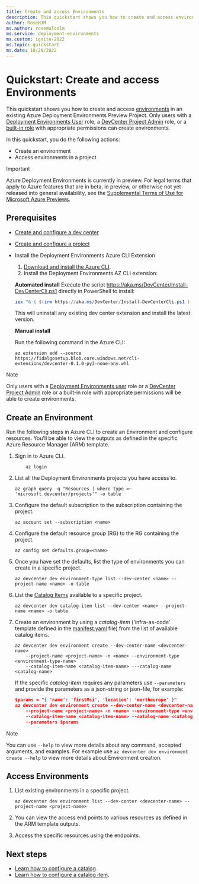 ```yaml
---
title: Create and access Environments
description: This quickstart shows you how to create and access environments in an Azure Deployment Environments Project.
author: RoseHJM
ms.author: rosemalcolm
ms.service: deployment-environments
ms.custom: ignite-2022
ms.topic: quickstart
ms.date: 10/26/2022
---
```


# Quickstart: Create and access Environments

This quickstart shows you how to create and access [environments](concept-environments-key-concepts.md#environments) in an existing Azure Deployment Environments Preview Project. Only users with a [Deployment Environments User](how-to-configure-deployment-environments-user.md) role, a [DevCenter Project Admin](how-to-configure-project-admin.md) role, or a [built-in role](../role-based-access-control/built-in-roles.md) with appropriate permissions can create environments.

In this quickstart, you do the following actions:

* Create an environment
* Access environments in a project

> [!IMPORTANT]
> Azure Deployment Environments is currently in preview. For legal terms that apply to Azure features that are in beta, in preview, or otherwise not yet released into general availability, see the [Supplemental Terms of Use for Microsoft Azure Previews](https://azure.microsoft.com/support/legal/preview-supplemental-terms/).

## Prerequisites

- [Create and configure a dev center](quickstart-create-and-configure-devcenter.md)
- [Create and configure a project](quickstart-create-and-configure-projects.md)
- Install the Deployment Environments Azure CLI Extension
    1. [Download and install the Azure CLI](/cli/azure/install-azure-cli).
    2. Install the Deployment Environments AZ CLI extension:

    **Automated install**
    Execute the script https://aka.ms/DevCenter/Install-DevCenterCli.ps1 directly in PowerShell to install:
    ```powershell
    iex "& { $(irm https://aka.ms/DevCenter/Install-DevCenterCli.ps1 ) }"
    ```
    
    This will uninstall any existing dev center extension and install the latest version.

    **Manual install**
    
    Run the following command in the Azure CLI:
    ```azurecli
    az extension add --source https://fidalgosetup.blob.core.windows.net/cli-extensions/devcenter-0.1.0-py3-none-any.whl
    ```

>[!NOTE]
> Only users with a [Deployment Environments user](how-to-configure-deployment-environments-user.md) role or a [DevCenter Project Admin](how-to-configure-project-admin.md) role or a built-in role with appropriate permissions will be able to create environments.

## Create an Environment

Run the following steps in Azure CLI to create an Environment and configure resources. You'll be able to view the outputs as defined in the specific Azure Resource Manager (ARM) template.

1. Sign in to Azure CLI.
    ```azurecli
        az login
    ```

1. List all the Deployment Environments projects you have access to.
    ```azurecli
    az graph query -q "Resources | where type =~ 'microsoft.devcenter/projects'" -o table
    ```

1. Configure the default subscription to the subscription containing the project.
    ```azurecli
    az account set --subscription <name>
    ```

1. Configure the default resource group (RG) to the RG containing the project.
    ```azurecli
    az config set defaults.group=<name>
    ```  

1. Once you have set the defaults, list the type of environments you can create in a specific project.
    ```azurecli
    az devcenter dev environment-type list --dev-center <name> --project-name <name> -o table
    ```             

1. List the [Catalog Items](concept-environments-key-concepts.md#catalog-items) available to a specific project.
    ```azurecli
    az devcenter dev catalog-item list --dev-center <name> --project-name <name> -o table
    ```   

1. Create an environment by using a *catalog-item* ('infra-as-code' template defined in the [manifest.yaml](configure-catalog-item.md#add-a-new-catalog-item) file) from the list of available catalog items.
    ```azurecli
    az devcenter dev environment create --dev-center-name <devcenter-name> 
        --project-name <project-name> -n <name> --environment-type <environment-type-name> 
        --catalog-item-name <catalog-item-name> ---catalog-name <catalog-name> 
    ```

    If the specific *catalog-item* requires any parameters use `--parameters` and provide the parameters as a json-string or json-file, for example:  
    ```json
    $params = "{ 'name': 'firstMsi', 'location': 'northeurope' }"
    az devcenter dev environment create --dev-center-name <devcenter-name> 
        --project-name <project-name> -n <name> --environment-type <environment-type-name> 
        --catalog-item-name <catalog-item-name> --catalog-name <catalog-name> 
        --parameters $params
    ```

> [!NOTE]
> You can use `--help` to view more details about any command, accepted arguments, and examples. For example use `az devcenter dev environment create --help` to view more details about Environment creation.

## Access Environments

1. List existing environments in a specific project.
    ```azurecli
    az devcenter dev environment list --dev-center <devcenter-name> --project-name <project-name>
    ```  

1. You can view the access end points to various resources as defined in the ARM template outputs.
1. Access the specific resources using the endpoints.

## Next steps

- [Learn how to configure a catalog](how-to-configure-catalog.md).
- [Learn how to configure a catalog item](configure-catalog-item.md).
